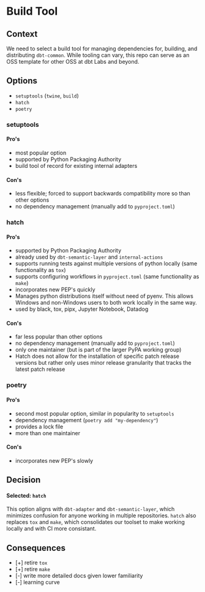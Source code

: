 # Build Tool


## Context

We need to select a build tool for managing dependencies for, building, and distributing `dbt-common`.  While tooling can vary, this repo can serve as an OSS template for other OSS at dbt Labs and beyond.


## Options

- `setuptools` (`twine`, `build`)
- `hatch`
- `poetry`


### setuptools

#### Pro's

- most popular option
- supported by Python Packaging Authority
- build tool of record for existing internal adapters

#### Con's

- less flexible; forced to support backwards compatibility more so than other options
- no dependency management (manually add to `pyproject.toml`)


### hatch

#### Pro's

- supported by Python Packaging Authority
- already used by `dbt-semantic-layer` and `internal-actions`
- supports running tests against multiple versions of python locally (same functionality as `tox`)
- supports configuring workflows in `pyproject.toml` (same functionality as `make`)
- incorporates new PEP's quickly
- Manages python distributions itself without need of pyenv.  This allows Windows and non-Windows users to both work locally in the same way.
- used by black, tox, pipx, Jupyter Notebook, Datadog

#### Con's

- far less popular than other options
- no dependency management (manually add to `pyproject.toml`)
- only one maintainer (but is part of the larger PyPA working group)
- Hatch does not allow for the installation of specific patch release versions but rather only uses minor release granularity that tracks the latest patch release


### poetry

#### Pro's

- second most popular option, similar in popularity to `setuptools`
- dependency management (`poetry add "my-dependency"`)
- provides a lock file
- more than one maintainer

#### Con's

- incorporates new PEP's slowly


## Decision

#### Selected: `hatch`

This option aligns with `dbt-adapter` and `dbt-semantic-layer`, which minimizes confusion
for anyone working in multiple repositories.
`hatch` also replaces `tox` and `make`, which consolidates our toolset to make working locally and with CI more consistant.


## Consequences

- [+] retire `tox`
- [+] retire `make`
- [-] write more detailed docs given lower familiarity
- [-] learning curve
